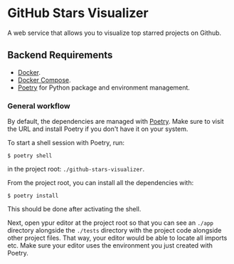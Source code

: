 # GitHub Stars Visualizer

A web service that allows you to visualize top starred projects on Github.

## Backend Requirements

* [Docker](https://www.docker.com/).
* [Docker Compose](https://docs.docker.com/compose/install/).
* [Poetry](https://python-poetry.org/) for Python package and environment management.

### General workflow

By default, the dependencies are managed with [Poetry](https://python-poetry.org/). Make sure to visit the URL and install Poetry if you don't have it on your system.

To start a shell session with Poetry, run:

```console
$ poetry shell
```

in the project root: `./github-stars-visualizer`.

From the project root, you can install all the dependencies with:

```console
$ poetry install
```

This should be done after activating the shell.

Next, open ypur editor at the project root so that you can see an `./app` directory alongside the `./tests` directory with the project code alongside other project files. That way, your editor would be able to locate all imports etc. Make sure your editor uses the environment you just created with Poetry.

